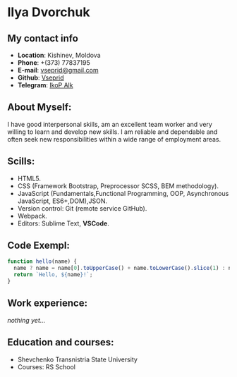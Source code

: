 # Ilya Dvorchuk

## My contact info

- **Location**: Kishinev, Moldova
- **Phone**: +(373) 77837195
- **E-mail**: vseprid@gmail.com
- **Github**: [Vseprid](https://github.com/Vseprid/)
- **Telegram**: [IkoP Alk](https://t.me/IliaDvorchuk)

## About Myself:

<!-- ! Plug -->

I have good interpersonal skills, am an excellent team worker and very willing to learn and develop new skills.
I am reliable and dependable and often seek new responsibilities within a wide range of employment areas.

## Scills:

- HTML5.
- CSS (Framework Bootstrap, Preprocessor SCSS, BEM methodology).
- JavaScript (Fundamentals,Functional Programming, OOP, Asynchronous JavaScript, ES6+,DOM),JSON.
- Version control: Git (remote service GitHub).
- Webpack.
- Editors: Sublime Text, **VSCode**.

## Code Exempl:

```JavaScript
function hello(name) {
  name ? name = name[0].toUpperCase() + name.toLowerCase().slice(1) : name = 'World';
  return `Hello, ${name}!`;
}
```

## Work experience:

_nothing yet..._

## Education and courses:

- Shevchenko Transnistria State University
- Courses: RS School
